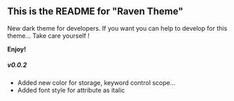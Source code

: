 ## This is the README for "Raven Theme"

New dark theme for developers. If you want you can help to develop for this theme...
Take care yourself !

**Enjoy!**

##### v0.0.2

- Added new color for storage, keyword control scope...
- Added font style for attribute as italic

